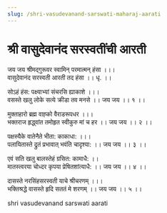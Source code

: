 ```yaml
---
slug: /shri-vasudevanand-sarswati-maharaj-aarati
---
```


# श्री वासुदेवानंद सरस्वतींची आरती

जय जय श्रीमद्गुरूवर स्वामिन् परमात्मन् हंसा ।।।<br />
वासुदेवानंद सरस्वती आरती तद हंसा ।। धृ. ।।

सोऽहं हंस: पक्ष्याभ्यां संचरसि ह्याकाशे ।।।<br />
वसस्ते खलु लोके सत्ये क्रीडा तव मनसे ।। जय जय ।। १ ।।

मुक्ताहारो ब्रह्म वाह्को वैराडरूपधर ।।।<br />
भक्तराज हृद्ध्वांत तमोहृत स्वीकुरु मां च हर ।। जय जय ।। २ ।।

पक्षस्यैके वातेनैते भीता: काकाधा: ।।।<br />
पलायितास्ते द्रुतं प्रभावात् भवंति चादृश्या: ।। जय जय ।। ३ ।।

एवं सति खलु बालस्तेहं ग्रसित: कामाधै: ।।<br />
मातस्त्वरया चोध्दर कृपया प्रेषितशांत्याधै: ।। जय जय ।। ४ ।।

दासस्ते नरसिंहसरस्वती याचे श्रीचरणम् ।।।<br />
भक्तिश्रद्धे वासस्ते हृदि सततं मे शरणम् ।। जय जय ।। ५ ।।

<span class='index-text'> shri vasudevanand sarswati aarati</span>
